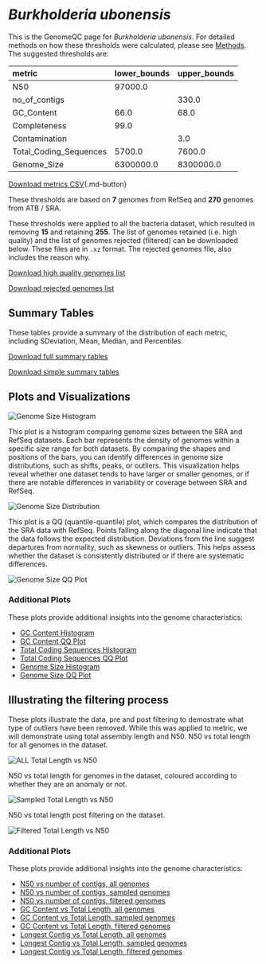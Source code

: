 # *Burkholderia ubonensis*

This is the GenomeQC page for *Burkholderia ubonensis*. For detailed methods on how these thresholds were calculated, please see [Methods](../../methods.md).
The suggested thresholds are: 

| metric                 | lower_bounds   | upper_bounds   |
|:-----------------------|:---------------|:---------------|
| N50                    | 97000.0        |                |
| no_of_contigs          |                | 330.0          |
| GC_Content             | 66.0           | 68.0           |
| Completeness           | 99.0           |                |
| Contamination          |                | 3.0            |
| Total_Coding_Sequences | 5700.0         | 7600.0         |
| Genome_Size            | 6300000.0      | 8300000.0      |

[Download metrics CSV](Burkholderia_ubonensis_metrics.csv){.md-button}


These thresholds are based on **7** genomes from RefSeq and **270** genomes from ATB / SRA.

These thresholds were applied to all the bacteria dataset, which resulted in removing **15** and retaining **255**.
The list of genomes retained (i.e. high quality) and the list of genomes rejected (filtered) can be downloaded below. These files are in `.xz` format. The rejected genomes file, also includes the reason why.

[Download high quality genomes list](Burkholderia_ubonensis_high_quality_genomes.csv.xz)


[Download rejected genomes list](Burkholderia_ubonensis_filtered_out_genomes.csv.xz)



## Summary Tables
These tables provide a summary of the distribution of each metric, including SDeviation, Mean, Median, and Percentiles.

[Download full summary tables](summary.csv)

[Download simple summary tables](selected_summary.csv)

## Plots and Visualizations

![Genome Size Histogram](Genome_Size_refseq_histogram_kde.png)

This plot is a histogram comparing genome sizes between the SRA and RefSeq datasets. Each bar represents the density of genomes within a specific size range for both datasets. By comparing the shapes and positions of the bars, you can identify differences in genome size distributions, such as shifts, peaks, or outliers. This visualization helps reveal whether one dataset tends to have larger or smaller genomes, or if there are notable differences in variability or coverage between SRA and RefSeq.

![Genome Size Distribution](Genome_Size_refseq_histogram_kde.png)

This plot is a QQ (quantile-quantile) plot, which compares the distribution of the SRA data with RefSeq. Points falling along the diagonal line indicate that the data follows the expected distribution. Deviations from the line suggest departures from normality, such as skewness or outliers. This helps assess whether the dataset is consistently distributed or if there are systematic differences.

![Genome Size QQ Plot](Genome_Size_refseq_qqplot.png)

### Additional Plots

These plots provide additional insights into the genome characteristics:

- [GC Content Histogram](GC_Content_refseq_histogram_kde.png)
- [GC Content QQ Plot](GC_Content_refseq_qqplot.png)
- [Total Coding Sequences Histogram](Total_Coding_Sequences_refseq_histogram_kde.png)
- [Total Coding Sequences QQ Plot](Total_Coding_Sequences_refseq_qqplot.png)
- [Genome Size Histogram](Genome_Size_refseq_histogram_kde.png)
- [Genome Size QQ Plot](Genome_Size_refseq_qqplot.png)
## Illustrating the filtering process
These plots illustrate the data, pre and post filtering to demostrate what type of outliers have been removed. While this was applied to metric, we will demonstrate using total assembly length and N50.
N50 vs total length for all genomes in the dataset.

![ALL Total Length vs N50](Burkholderia_ubonensis_all_total_length_N50.png)

N50 vs total length for genomes in the dataset, coloured according to whether they are an anomaly or not.

![Sampled Total Length vs N50](Burkholderia_ubonensis_sample_total_length_N50.png)

N50 vs total length post filtering on the dataset.

![Filtered Total Length vs N50](Burkholderia_ubonensis_filt_total_length_N50.png)

### Additional Plots

These plots provide additional insights into the genome characteristics:

- [N50 vs number of contigs, all genomes](Burkholderia_ubonensis_all_N50_number.png)
- [N50 vs number of contigs, sampled genomes](Burkholderia_ubonensis_sample_N50_number.png)
- [N50 vs number of contigs, filtered genomes](Burkholderia_ubonensis_filt_N50_number.png)
- [GC Content vs Total Length, all genomes](Burkholderia_ubonensis_all_total_length_GC_Content.png)
- [GC Content vs Total Length, sampled genomes](Burkholderia_ubonensis_sample_total_length_GC_Content.png)
- [GC Content vs Total Length, filtered genomes](Burkholderia_ubonensis_filt_total_length_GC_Content.png)
- [Longest Contig vs Total Length, all genomes](Burkholderia_ubonensis_all_total_length_longest.png)
- [Longest Contig vs Total Length, sampled genomes](Burkholderia_ubonensis_sample_total_length_longest.png)
- [Longest Contig vs Total Length, filtered genomes](Burkholderia_ubonensis_filt_total_length_longest.png)
